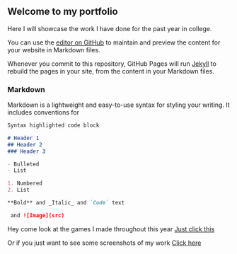 ## Welcome to my portfolio

Here I will showcase the work I have done for the past year in college.

You can use the [editor on GitHub](https://github.com/Delphi322/portfolio/edit/gh-pages/index.md) to maintain and preview the content for your website in Markdown files.

Whenever you commit to this repository, GitHub Pages will run [Jekyll](https://jekyllrb.com/) to rebuild the pages in your site, from the content in your Markdown files.

### Markdown

Markdown is a lightweight and easy-to-use syntax for styling your writing. It includes conventions for

```markdown
Syntax highlighted code block

# Header 1
## Header 2
### Header 3

- Bulleted
- List

1. Numbered
2. List

**Bold** and _Italic_ and `Code` text

 and ![Image](src)
```
Hey come look at the games I made throughout this year
[Just click this](https://delphi322.github.io/portfolio/games.md)

Or if you just want to see some screenshots of my work
[Click here](https://delphi322.github.io/portfolio/gallery.md)
